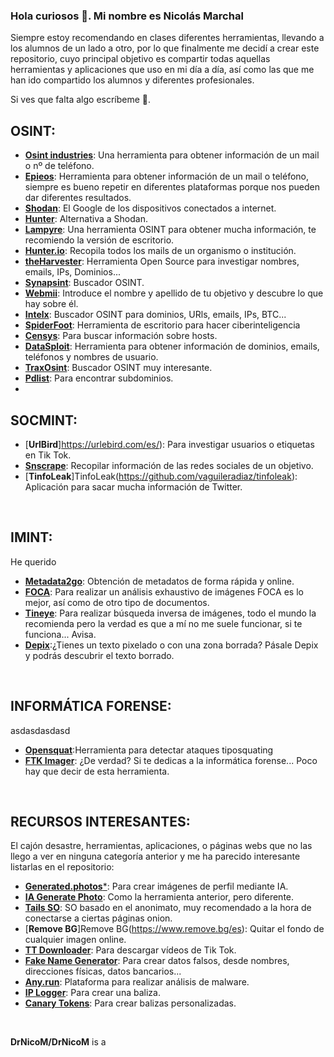 ### Hola curiosos 👋. Mi nombre es Nicolás Marchal

Siempre estoy recomendando en clases diferentes herramientas, llevando a los alumnos de un lado a otro, por lo que finalmente me decidí a crear este repositorio, cuyo principal objetivo es compartir todas aquellas herramientas y aplicaciones que uso en mi día a día, así como las que me han ido compartido los alumnos y diferentes profesionales.

Si ves que falta algo escríbeme 📧.

## OSINT:

- [**Osint industries**](https://osint.industries/): Una herramienta para obtener información de un mail o nº de teléfono.
- [**Epieos**](https://epieos.com/): Herramienta para obtener información de un mail o teléfono, siempre es bueno repetir en diferentes plataformas porque nos pueden dar diferentes resultados.
- [**Shodan**](https://www.shodan.io/): El Google de los dispositivos conectados a internet.
- [**Hunter**](https://hunter.how/): Alternativa a Shodan.
- [**Lampyre**](https://lampyre.io/): Una herramienta OSINT para obtener mucha información, te recomiendo la versión de escritorio.
- [**Hunter.io**](https://hunter.io/): Recopila todos los mails de un organismo o institución.
- [**theHarvester**](https://github.com/laramies/theHarvester): Herramienta Open Source para investigar nombres, emails, IPs, Dominios...
- [**Synapsint**](https://synapsint.com/index.php): Buscador OSINT.
- [**Webmii**](https://webmii.com/): Introduce el nombre y apellido de tu objetivo y descubre lo que hay sobre él.
- [**Intelx**](https://intelx.io/): Buscador OSINT para dominios, URls, emails, IPs, BTC...
- [**SpiderFoot**](https://github.com/smicallef/spiderfoot.git): Herramienta de escritorio para hacer ciberinteligencia
- [**Censys**](https://search.censys.io/): Para buscar información sobre hosts.
- [**DataSploit**](https://github.com/DataSploit/datasploit): Herramienta para obtener información de dominios, emails, teléfonos y nombres de usuario.
- [**TraxOsint**](https://github.com/N0rz3/TraxOsint): Buscador OSINT muy interesante.
- [**Pdlist**](https://github.com/gnebbia/pdlist): Para encontrar subdominios.
- 

## SOCMINT:

- [**UrlBird**]https://urlebird.com/es/): Para investigar usuarios o etiquetas en Tik Tok.
- [**Snscrape**](https://github.com/JustAnotherArchivist/snscrape): Recopilar información de las redes sociales de un objetivo.
- [**TinfoLeak**]TinfoLeak(https://github.com/vaguileradiaz/tinfoleak): Aplicación para sacar mucha información de Twitter.


</br>

## IMINT:
He querido 
- [**Metadata2go**](https://www.metadata2go.com/): Obtención de metadatos de forma rápida y online.
- [**FOCA**](https://github.com/ElevenPaths/FOCA): Para realizar un análisis exhaustivo de imágenes FOCA es lo mejor, así como de otro tipo de documentos.
- [**Tineye**](https://tineye.com/): Para realizar búsqueda inversa de imágenes, todo el mundo la recomienda pero la verdad es que a mí no me suele funcionar, si te funciona... Avisa.
- [**Depix**](https://github.com/spipm/Depix):¿Tienes un texto pixelado o con una zona borrada? Pásale Depix y podrás descubrir el texto borrado.

</br>

## INFORMÁTICA FORENSE:
asdasdasdasd
- [**Opensquat**](https://github.com/atenreiro/opensquat):Herramienta para detectar ataques tiposquating
- [**FTK Imager**](https://www.exterro.com/ftk-imager): ¿De verdad? Si te dedicas a la informática forense... Poco hay que decir de esta herramienta.
</br>

## RECURSOS INTERESANTES:
El cajón desastre, herramientas, aplicaciones, o páginas webs que no las llego a ver en ninguna categoría anterior y me ha parecido interesante listarlas en el repositorio:

- [**Generated.photos***](https://generated.photos/human-generator/): Para crear imágenes de perfil mediante IA.
- [**IA Generate Photo**](https://thispersondoesnotexist.com/): Como la herramienta anterior, pero diferente.
- [**Tails SO**](https://tails.net/index.es.html): SO basado en el anonimato, muy recomendado a la hora de conectarse a ciertas páginas onion.
- [**Remove BG**]Remove BG(https://www.remove.bg/es): Quitar el fondo de cualquier imagen online.
- [**TT Downloader**](https://ttdownloader.com/es/): Para descargar vídeos de Tik Tok.
- [**Fake Name Generator**](https://es.fakenamegenerator.com/): Para crear datos falsos, desde nombres, direcciones físicas, datos bancarios...
- [**Any.run**](https://any.run/): Plataforma para realizar análisis de malware.
- [**IP Logger**](https://iplogger.org/es/): Para crear una baliza.
- [**Canary Tokens**](https://canarytokens.org/generate): Para crear balizas personalizadas.


</br>

**DrNicoM/DrNicoM** is a
